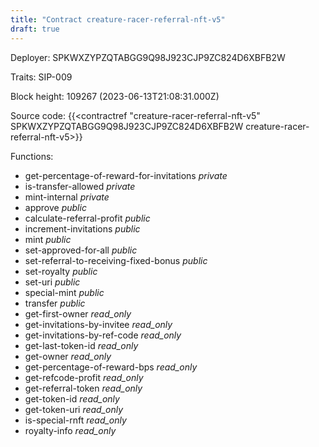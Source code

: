 ```yaml
---
title: "Contract creature-racer-referral-nft-v5"
draft: true
---
```

Deployer: SPKWXZYPZQTABGG9Q98J923CJP9ZC824D6XBFB2W

Traits:
SIP-009 



Block height: 109267 (2023-06-13T21:08:31.000Z)

Source code: {{<contractref "creature-racer-referral-nft-v5" SPKWXZYPZQTABGG9Q98J923CJP9ZC824D6XBFB2W creature-racer-referral-nft-v5>}}

Functions:

* get-percentage-of-reward-for-invitations _private_
* is-transfer-allowed _private_
* mint-internal _private_
* approve _public_
* calculate-referral-profit _public_
* increment-invitations _public_
* mint _public_
* set-approved-for-all _public_
* set-referral-to-receiving-fixed-bonus _public_
* set-royalty _public_
* set-uri _public_
* special-mint _public_
* transfer _public_
* get-first-owner _read_only_
* get-invitations-by-invitee _read_only_
* get-invitations-by-ref-code _read_only_
* get-last-token-id _read_only_
* get-owner _read_only_
* get-percentage-of-reward-bps _read_only_
* get-refcode-profit _read_only_
* get-referral-token _read_only_
* get-token-id _read_only_
* get-token-uri _read_only_
* is-special-rnft _read_only_
* royalty-info _read_only_
